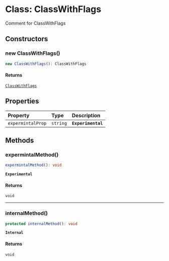 # Class: ClassWithFlags

Comment for ClassWithFlags

## Constructors

### new ClassWithFlags()

```ts
new ClassWithFlags(): ClassWithFlags
```

#### Returns

[`ClassWithFlags`](ClassWithFlags.md)

## Properties

| Property | Type | Description |
| :------ | :------ | :------ |
| `expermintalProp` | `string` | **`Experimental`** |

## Methods

### expermintalMethod()

```ts
expermintalMethod(): void
```

**`Experimental`**

#### Returns

`void`

***

### internalMethod()

```ts
protected internalMethod(): void
```

**`Internal`**

#### Returns

`void`
